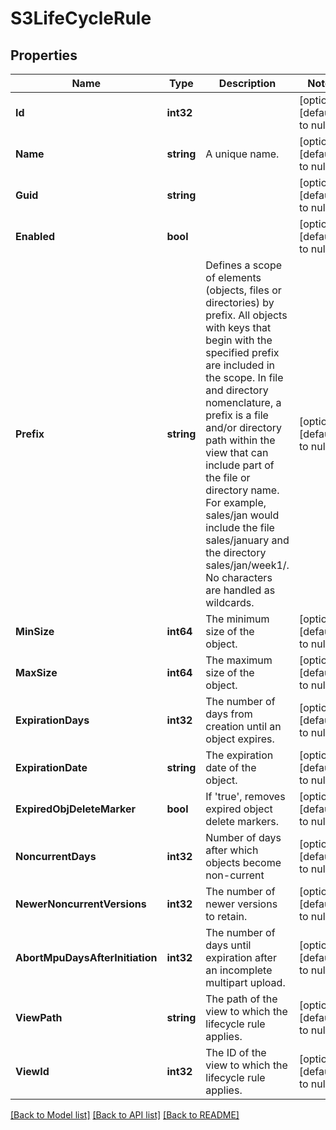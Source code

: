 # S3LifeCycleRule

## Properties
Name | Type | Description | Notes
------------ | ------------- | ------------- | -------------
**Id** | **int32** |  | [optional] [default to null]
**Name** | **string** | A unique name. | [optional] [default to null]
**Guid** | **string** |  | [optional] [default to null]
**Enabled** | **bool** |  | [optional] [default to null]
**Prefix** | **string** | Defines a scope of elements (objects, files or directories) by prefix. All objects with keys that begin with the specified prefix are included in the scope. In file and directory nomenclature, a prefix is a file and/or directory path within the view that can include part of the file or directory name. For example, sales/jan would include the file sales/january and the directory sales/jan/week1/. No characters are handled as wildcards. | [optional] [default to null]
**MinSize** | **int64** | The minimum size of the object. | [optional] [default to null]
**MaxSize** | **int64** | The maximum size of the object. | [optional] [default to null]
**ExpirationDays** | **int32** | The number of days from creation until an object expires. | [optional] [default to null]
**ExpirationDate** | **string** | The expiration date of the object. | [optional] [default to null]
**ExpiredObjDeleteMarker** | **bool** | If &#x27;true&#x27;, removes expired object delete markers. | [optional] [default to null]
**NoncurrentDays** | **int32** | Number of days after which objects become non-current | [optional] [default to null]
**NewerNoncurrentVersions** | **int32** | The number of newer versions to retain. | [optional] [default to null]
**AbortMpuDaysAfterInitiation** | **int32** | The number of days until expiration after an incomplete multipart upload. | [optional] [default to null]
**ViewPath** | **string** | The path of the view to which the lifecycle rule applies. | [optional] [default to null]
**ViewId** | **int32** | The ID of the view to which the lifecycle rule applies. | [optional] [default to null]

[[Back to Model list]](../README.md#documentation-for-models) [[Back to API list]](../README.md#documentation-for-api-endpoints) [[Back to README]](../README.md)

